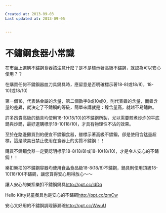 ```yaml
---

Created at: 2013-09-03
Last updated at: 2013-09-05


---
```


# 不鏽鋼食器小常識


在市面上選購不鏽鋼食器該注意什麼？是不是標示著高級不鏽鋼，就認為可以安心使用？？

在購買任何不鏽鋼器皿刀具鍋具時，應留意是否明確標示著18-8(或18/8)，18-10(或18/10)

第一個18，代表鉻金屬的含量，第二個數字8或10或0，則代表鎳的含量，而鎳含量的差異，就決定了不鏽鋼的等級，簡單來講就是：鎳含量高，就越不易鏽蝕。

許多昂貴高級的鍋具均使用18-10(18/10)的不鏽鋼所製，尤以需要煎煮炒炸的平底鍋與炒鍋，最好選購標示18-10(18/10)，才具有物理性不沾的效果。

至於在路邊攤買到的便宜不鏽鋼食器，雖標示著高級不鏽鋼，卻是使用含錳量超標，這是歐美日禁止使用在食器上的劣質不鏽鋼！！

購買不鏽鋼食器一定要認明標示18-8(18/8)或18-10(18/10)，才是令人安心的不鏽鋼！！

樂扣樂扣的不鏽鋼容器均使用食品食品級18-8(18/8)不鏽鋼，鍋具則使用頂級18-10(18/10)不鏽鋼，讓您買得安心用得放心～～

讓人安心的樂扣樂扣不鏽鋼鍋具<http://ppt.cc/ldDq>

Hello Kitty兒童餐具也是安心的不鏽鋼<http://ppt.cc/zmCw>

安心又好用的不鏽鋼調理篩漏碗<http://ppt.cc/WwuU>

